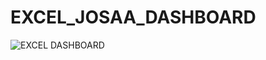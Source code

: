 # EXCEL_JOSAA_DASHBOARD
![EXCEL DASHBOARD](https://github.com/ShivamDwivediIITG/EXCEL_JOSAA_DASHBOARD/assets/142148841/16844424-b4c7-4db5-96f5-95e5084ada17)
